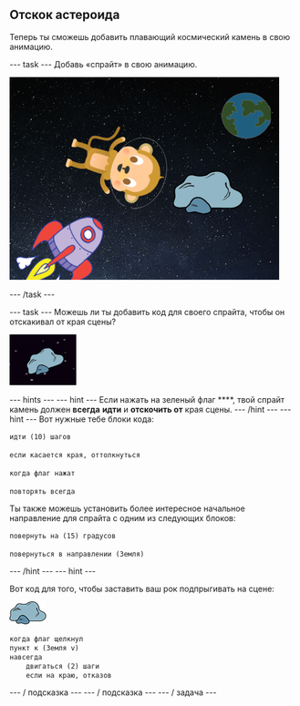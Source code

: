 ## Отскок астероида

Теперь ты сможешь добавить плавающий космический камень в свою анимацию.

\--- task \--- Добавь «спрайт» в свою анимацию.

![Добавление каменного спрайта](images/space-rock-sprite.png)

\--- /task \---

\--- task \--- Можешь ли ты добавить код для своего спрайта, чтобы он отскакивал от края сцены?

![Тестирование прыгающего камня](images/space-bounce-test.png)

\--- hints \--- \--- hint \--- Если нажать на зеленый флаг ****, твой спрайт камень должен **всегда** **идти** и **отскочить от** края сцены. \--- /hint \--- \--- hint \--- Вот нужные тебе блоки кода:

```blocks3
идти (10) шагов

если касается края, оттолкнуться

когда флаг нажат

повторять всегда
```

Ты также можешь установить более интересное начальное направление для спрайта с одним из следующих блоков:

```blocks3
повернуть на (15) градусов

повернуться в направлении (Земля)
```

\--- /hint \--- \--- hint \---

Вот код для того, чтобы заставить ваш рок подпрыгивать на сцене:

![Рок спрайт](images/sprite-rock.png)

```blocks3
когда флаг щелкнул
пункт к (Земля v)
навсегда
    двигаться (2) шаги
    если на краю, отказов
```

\--- / подсказка \--- \--- / подсказка \--- \--- / задача \---